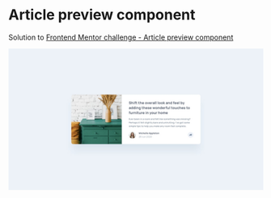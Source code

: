 # Article preview component

Solution to [Frontend Mentor challenge - Article preview component](https://www.frontendmentor.io/challenges/article-preview-component-dYBN_pYFT)

![page screenshot](design/desktop-design.jpg)
